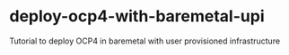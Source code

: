 # deploy-ocp4-with-baremetal-upi
Tutorial to deploy OCP4 in baremetal with user provisioned infrastructure
